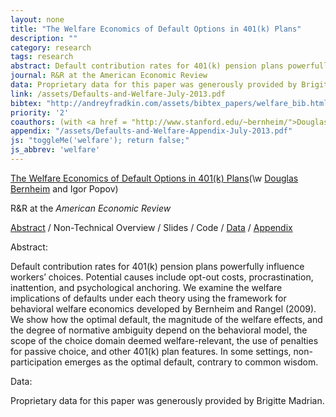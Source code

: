 ```yaml
---
layout: none
title: "The Welfare Economics of Default Options in 401(k) Plans"
description: ""
category: research
tags: research
abstract: Default contribution rates for 401(k) pension plans powerfully influence workers’ choices.  Potential causes include opt-out costs, procrastination, inattention, and psychological anchoring.  We examine the welfare implications of defaults under each theory using the framework for behavioral welfare economics developed by Bernheim and Rangel (2009).  We show how the optimal default, the magnitude of the welfare effects, and the degree of normative ambiguity depend on the behavioral model, the scope of the choice domain deemed welfare-relevant, the use of penalties for passive choice, and other 401(k) plan features.  In some settings, non-participation emerges as the optimal default, contrary to common wisdom.
journal: R&R at the American Economic Review
data: Proprietary data for this paper was generously provided by Brigitte Madrian. 
link: /assets/Defaults-and-Welfare-July-2013.pdf
bibtex: "http://andreyfradkin.com/assets/bibtex_papers/welfare_bib.html"
priority: '2'
coauthors: (with <a href = "http://www.stanford.edu/~bernheim/">Douglas Bernheim</a> and Igor Popov)
appendix: "/assets/Defaults-and-Welfare-Appendix-July-2013.pdf"
js: "toggleMe('welfare'); return false;"
js_abbrev: 'welfare'
---
```


[The Welfare Economics of Default Options in 401(k) Plans](/assets/Defaults-and-Welfare-July-2013.pdf)(\w [Douglas Bernheim](http://www.stanford.edu/~bernheim/) and Igor Popov) 

R&R at the _American Economic Review_

[Abstract](#abstract) / Non-Technical Overview / Slides / Code / [Data](#Data) / [Appendix](/assets/Defaults-and-Welfare-Appendix-July-2013.pdf)

<a name="abstract"></a> 
Abstract:

Default contribution rates for 401(k) pension plans powerfully influence workers’ choices.  Potential causes include opt-out costs, procrastination, inattention, and psychological anchoring.  We examine the welfare implications of defaults under each theory using the framework for behavioral welfare economics developed by Bernheim and Rangel (2009).  We show how the optimal default, the magnitude of the welfare effects, and the degree of normative ambiguity depend on the behavioral model, the scope of the choice domain deemed welfare-relevant, the use of penalties for passive choice, and other 401(k) plan features.  In some settings, non-participation emerges as the optimal default, contrary to common wisdom.

<a name="Data"></a>  Data:

Proprietary data for this paper was generously provided by Brigitte Madrian. 